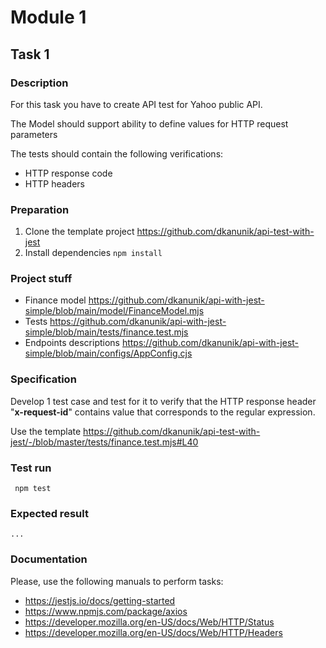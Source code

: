 # Module 1

## Task 1

### Description
For this task you have to create API test for Yahoo public API.

The Model should support ability to define values for HTTP request parameters

The tests should contain the following verifications:
- HTTP response code
- HTTP headers

### Preparation
1. Clone the template project https://github.com/dkanunik/api-test-with-jest
1. Install dependencies ```npm install```

### Project stuff
- Finance model https://github.com/dkanunik/api-with-jest-simple/blob/main/model/FinanceModel.mjs
- Tests https://github.com/dkanunik/api-with-jest-simple/blob/main/tests/finance.test.mjs
- Endpoints descriptions https://github.com/dkanunik/api-with-jest-simple/blob/main/configs/AppConfig.cjs

### Specification
Develop 1 test case and test for it to verify that the HTTP response header "**x-request-id**" contains value that corresponds to the regular expression.

Use the template https://github.com/dkanunik/api-test-with-jest/-/blob/master/tests/finance.test.mjs#L40

### Test run
``` npm test```

### Expected result
```
...
```

### Documentation
Please, use the following manuals to perform tasks:
- https://jestjs.io/docs/getting-started
- https://www.npmjs.com/package/axios
- https://developer.mozilla.org/en-US/docs/Web/HTTP/Status
- https://developer.mozilla.org/en-US/docs/Web/HTTP/Headers
